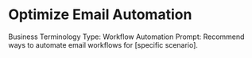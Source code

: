 # Optimize Email Automation

Business Terminology Type: Workflow Automation
Prompt: Recommend ways to automate email workflows for [specific scenario].
